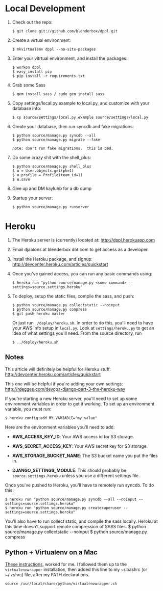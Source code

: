 # Local Development
1.  Check out the repo:

        $ git clone git://github.com/blenderbox/dppl.git

1.  Create a virtual environment:

        $ mkvirtualenv dppl --no-site-packages

1.  Enter your vitrtual environment, and install the packages:

        $ workon dppl
        $ easy_install pip
        $ pip install -r requirements.txt

1.  Grab some Sass

        $ gem install sass / sudo gem install sass

1.  Copy settings/local.py.example to local.py, and customize with your
    database info:

        $ cp source/settings/local.py.example source/settings/local.py

1.  Create your database, then run syncdb and fake migrations:

        $ python source/manage.py syncdb --all
        $ python source/manage.py migrate --fake

        note: don't run fake migrations.  this is bad.

1.  Do some crazy shit with the shell_plus:

        $ python source/manage.py shell_plus
        $ u = User.objects.get(pk=1)
        $ u.profile = Profile(team_id=1)
        $ u.save

1.  Give up and DM kayluhb for a db dump

1.  Startup your server:

        $ python source/manage.py runserver


# Heroku
1.  The Heroku server is (currently) located at: http://dppl.herokuapp.com

1.  Email djablons at blenderbox dot com to get access as a developer.

1.  Install the Heroku package, and signup: http://devcenter.heroku.com/articles/quickstart

1.  Once you've gained access, you can run any basic commands using:

        $ heroku run "python source/manage.py <some command> --settings=source.settings.heroku"

1.  To deploy, setup the static files, compile the sass, and push:

        $ python source/manage.py collectstatic --noinput
        $ python source/manage.py compress
        $ git push heroku master

    Or just run `./deploy/heroku.sh`. In order to do this, you'll need
    to have your AWS info setup in `local.py`. Look at `settings/heroku.py` to
    get an idea of what settings you'll need. From the source directory, run 

        $ ../deploy/heroku.sh


## Notes
This article will definitely be helpful for Heroku stuff:
http://devcenter.heroku.com/articles/quickstart

This one will be helpful if you're adding your own settings:
http://rdegges.com/devops-django-part-3-the-heroku-way

If you're starting a new Heroku server, you'll need to set up some
environment variables in order to get it working. To set up an
environment variable, you must run:

    $ heroku config:add MY_VARIABLE="my_value"

Here are the environment variables you'll need to add:

*   **AWS_ACCESS_KEY_ID**: Your AWS access id for S3 storage.

*   **AWS_SECRET_ACCESS_KEY**: Your AWS secret key for S3 storage.

*   **AWS_STORAGE_BUCKET_NAME**: The S3 bucket name you put the files
    in.

*   **DJANGO_SETTINGS_MODULE**: This should probably be `source.settings.heroku`
    unless you use a different settings file.

Once you've pushed to Heroku, you'll have to remotely run syncdb. To do this:

    $ heroku run "python source/manage.py syncdb --all --noinput --settings=source.settings.heroku"
    $ heroku run "python source/manage.py createsuperuser --settings=source.settings.heroku"

You'll also have to run collect static, and compile the sass locally.
Heroku at this time doesn't support remote compression of SASS files.
    $ python source/manage.py collectstatic --noinput
    $ python source/manage.py compress

## Python + Virtualenv on a Mac
[These
instructions](http://www.thisisthegreenroom.com/2011/installing-python-numpy-scipy-matplotlib-and-ipython-on-lion/),
worked for me.  I followed them up to the `virtualenvwrapper`
installation, then added this line to my ~/.bashrc (or ~/.zshrc) file,
after my PATH declarations.

```
source /usr/local/share/python/virtualenvwrapper.sh
```
